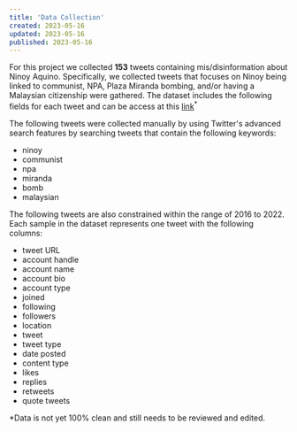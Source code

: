 ```yaml
---
title: 'Data Collection'
created: 2023-05-16
updated: 2023-05-16
published: 2023-05-16
---
```


For this project we collected **153** tweets containing mis/disinformation about Ninoy Aquino. Specifically, we collected tweets that focuses on Ninoy being linked to communist, NPA, Plaza Miranda bombing, and/or having a Malaysian citizenship were gathered. The dataset includes the following fields for each tweet and can be access at this [link](https://bit.ly/41CU2YI)<sup>\*</sup>

The following tweets were collected manually by using Twitter's advanced search features by searching tweets that contain the following keywords:

- ninoy
- communist
- npa
- miranda
- bomb
- malaysian

The following tweets are also constrained within the range of 2016 to 2022. Each sample in the dataset represents one tweet with the following columns:

- tweet URL
- account handle
- account name
- account bio
- account type
- joined
- following
- followers
- location
- tweet
- tweet type
- date posted
- content type
- likes
- replies
- retweets
- quote tweets

\*Data is not yet 100% clean and still needs to be reviewed and edited.
